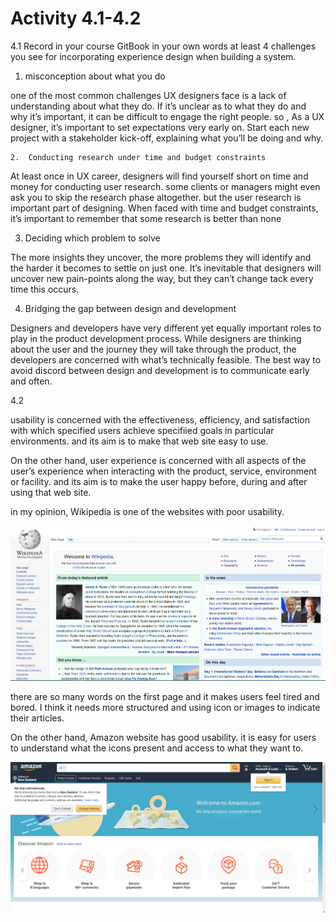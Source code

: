 # Activity 4.1-4.2

4.1 Record in your course GitBook in your own words at least 4 challenges you see for incorporating experience design when building a system.

1. misconception about what you do

one of the most common challenges UX designers face is a lack of understanding about what they do. If it’s unclear as to what they do and why it’s important, it can be difficult to engage the right people. so , As a UX designer, it’s important to set expectations very early on. Start each new project with a stakeholder kick-off, explaining what you’ll be doing and why.

    2.  Conducting research under time and budget constraints

 At least once in UX career, designers will find yourself short on time and money for conducting user research. some clients or managers might even ask you to skip the research phase altogether. but the user research is important part of designing. When faced with time and budget constraints, it’s important to remember that some research is better than none

   3.  Deciding which problem to solve

The more insights they uncover, the more problems they will identify and the harder it becomes to settle on just one. It’s inevitable that designers will uncover new pain-points along the way, but they can’t change tack every time this occurs.

   4. Bridging the gap between design and development

Designers and developers have very different yet equally important roles to play in the product development process. While designers are thinking about the user and the journey they will take through the product, the developers are concerned with what’s technically feasible. The best way to avoid discord between design and development is to communicate early and often.



4.2

usability is concerned with the effectiveness, efficiency, and satisfaction with which specified users achieve specifiied goals in particular environments. and its aim is to make that web site easy to use. 

On the other hand, user experience is concerned with all aspects of the user’s experience when interacting with the product, service, environment or facility. and its aim is to make the user happy before, during and after using that web site.



in my opinion, Wikipedia is one of the websites with poor usability. 

![](.gitbook/assets/poor-usability.PNG)

there are so many words on the first page and it makes users feel tired and bored. I think it needs more structured and using icon or images to indicate their articles. 



On the other hand, Amazon website has good usability. it is easy for users to understand what the icons present and access to what they want to. 

![](.gitbook/assets/good-usability.PNG)

